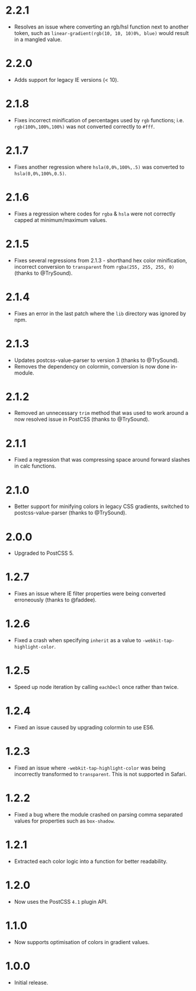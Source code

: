# 2.2.1

* Resolves an issue where converting an rgb/hsl function next to another token,
  such as `linear-gradient(rgb(10, 10, 10)0%, blue)` would result in a
  mangled value.

# 2.2.0

* Adds support for legacy IE versions (< 10).

# 2.1.8

* Fixes incorrect minification of percentages used by `rgb` functions; i.e.
  `rgb(100%,100%,100%)` was not converted correctly to `#fff`.

# 2.1.7

* Fixes another regression where `hsla(0,0%,100%,.5)` was converted to
  `hsla(0,0%,100%,0.5)`.

# 2.1.6

* Fixes a regression where codes for `rgba` & `hsla` were not correctly
  capped at minimum/maximum values.

# 2.1.5

* Fixes several regressions from 2.1.3 - shorthand hex color minification,
  incorrect conversion to `transparent` from `rgba(255, 255, 255, 0)`
  (thanks to @TrySound).

# 2.1.4

* Fixes an error in the last patch where the `lib` directory was ignored by npm.

# 2.1.3

* Updates postcss-value-parser to version 3 (thanks to @TrySound).
* Removes the dependency on colormin, conversion is now done in-module.

# 2.1.2

* Removed an unnecessary `trim` method that was used to work around a now
  resolved issue in PostCSS (thanks to @TrySound).

# 2.1.1

* Fixed a regression that was compressing space around forward slashes in
  calc functions.

# 2.1.0

* Better support for minifying colors in legacy CSS gradients, switched to
  postcss-value-parser (thanks to @TrySound).

# 2.0.0

* Upgraded to PostCSS 5.

# 1.2.7

* Fixes an issue where IE filter properties were being converted
  erroneously (thanks to @faddee).

# 1.2.6

* Fixed a crash when specifying `inherit` as a value
  to `-webkit-tap-highlight-color`.

# 1.2.5

* Speed up node iteration by calling `eachDecl` once rather than twice.

# 1.2.4

* Fixed an issue caused by upgrading colormin to use ES6.

# 1.2.3

* Fixed an issue where `-webkit-tap-highlight-color` was being incorrectly
  transformed to `transparent`. This is not supported in Safari.

# 1.2.2

* Fixed a bug where the module crashed on parsing comma separated values for
  properties such as `box-shadow`.

# 1.2.1

* Extracted each color logic into a function for better readability.

# 1.2.0

* Now uses the PostCSS `4.1` plugin API.

# 1.1.0

* Now supports optimisation of colors in gradient values.

# 1.0.0

* Initial release.
